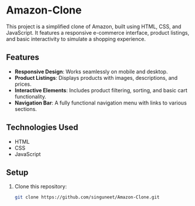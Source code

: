 # Amazon-Clone
This project is a simplified clone of Amazon, built using HTML, CSS, and JavaScript. It features a responsive e-commerce interface, product listings, and basic interactivity to simulate a shopping experience.

## Features
- **Responsive Design**: Works seamlessly on mobile and desktop.
- **Product Listings**: Displays products with images, descriptions, and prices.
- **Interactive Elements**: Includes product filtering, sorting, and basic cart functionality.
- **Navigation Bar**: A fully functional navigation menu with links to various sections.

## Technologies Used
- HTML
- CSS
- JavaScript

## Setup
1. Clone this repository:  
   ```bash
   git clone https://github.com/singuneet/Amazon-Clone.git


